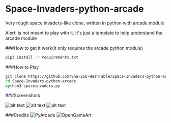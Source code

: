 # Space-Invaders-python-arcade
Very rough space invaders-like clone, written in python with arcade module

Alert: is not meant to play with it. It's just a template to help understand the arcade module

###How to get it work(it only requires the arcade python module)
```bash
pip3 install -r requirements.txt
```
###How to Play
```bash
git clone https://github.com/Sha-256-HashTable/Space-Invaders-python-arcade.git
cd Space-Invaders-python-arcade
python3 spaceinvaders.py
```
###Screenshots

![alt text](https://github.com/Sha-256-HashTable/Space-Invaders-python-arcade/blob/master/Screenshots/screen-3.gif)
![alt text](https://github.com/Sha-256-HashTable/Space-Invaders-python-arcade/blob/master/Screenshots/screen-1.jpg)
![alt text](https://github.com/Sha-256-HashTable/Space-Invaders-python-arcade/blob/master/Screenshots/screen-2.jpg)


###Credits
![PyArcade](http://arcade.academy/)
![OpenGameArt](https://opengameart.org/)
